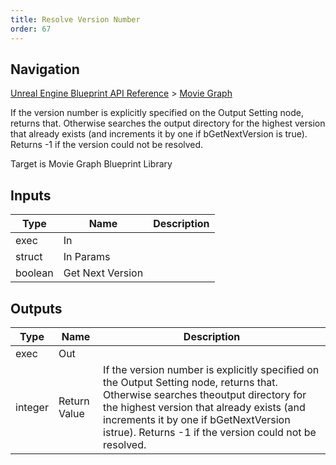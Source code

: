 ```yaml
---
title: Resolve Version Number
order: 67
---
```

## Navigation

[Unreal Engine Blueprint API Reference](https://dev.epicgames.com/documentation/en-us/unreal-engine/BlueprintAPI) > [Movie Graph](https://dev.epicgames.com/documentation/en-us/unreal-engine/BlueprintAPI/MovieGraph)

If the version number is explicitly specified on the Output Setting node, returns that. Otherwise searches the
output directory for the highest version that already exists (and increments it by one if bGetNextVersion is
true). Returns -1 if the version could not be resolved.

Target is Movie Graph Blueprint Library

## Inputs

| Type | Name | Description |
| --- | --- | --- |
| exec | In |  |
| struct | In Params |  |
| boolean | Get Next Version |  |

## Outputs

| Type | Name | Description |
| --- | --- | --- |
| exec | Out |  |
| integer | Return Value | If the version number is explicitly specified on the Output Setting node, returns that. Otherwise searches theoutput directory for the highest version that already exists (and increments it by one if bGetNextVersion istrue). Returns -1 if the version could not be resolved. |

